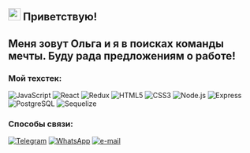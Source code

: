 ## <img src="https://c.tenor.com/SNL9_xhZl9oAAAAi/waving-hand-joypixels.gif" width="25px"/> Приветствую!
## Меня зовут Ольга и я в поисках команды мечты. Буду рада предложениям о работе!

### Мой техстек:

![JavaScript](https://img.shields.io/badge/-JavaScript-2E3035??style=for-the-badge&logo=JavaScript)
![React](https://img.shields.io/badge/-React-2E3035??style=for-the-badge&logo=React)
![Redux](https://img.shields.io/badge/-Redux-2E3035??style=for-the-badge&logo=Redux)
![HTML5](https://img.shields.io/badge/-HTML5-2E3035??style=for-the-badge&logo=HTML5)
![CSS3](https://img.shields.io/badge/-CSS3-2E3035??style=for-the-badge&logo=CSS3)
![Node.js](https://img.shields.io/badge/-Node.js-2E3035??style=for-the-badge&logo=Node.js)
![Express](https://img.shields.io/badge/-Express-2E3035??style=for-the-badge&logo=express)
![PostgreSQL](https://img.shields.io/badge/-PostgreSQL-2E3035??style=for-the-badge&logo=PostgreSQL)
![Sequelize](https://img.shields.io/badge/-Sequelize-2E3035??style=for-the-badge&logo=Sequelize)

### Способы связи:

[![Telegram](https://img.shields.io/badge/-Telegram-2E3035??style=for-the-badge&logo=Telegram)](https://t.me/OlgaRomadina)
[![WhatsApp](https://img.shields.io/badge/-WhatsApp-2E3035??style=for-the-badge&logo=WhatsApp)](https://wa.me/79313608813)
[![e-mail](https://img.shields.io/badge/-e-mail-2E3035??style=for-the-badge&logo=e-mail)](olga_romadina@mail.ru)
